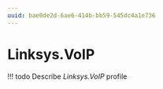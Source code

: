 ```yaml
---
uuid: bae0de2d-6ae6-414b-bb59-545dc4a1e736
---
```



# Linksys.VoIP


<!-- prettier-ignore -->
!!! todo
    Describe *Linksys.VoIP* profile

